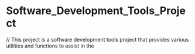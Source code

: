 # Software_Development_Tools_Project
// This project is a software development tools project that provides various utilities and functions to assist in the 